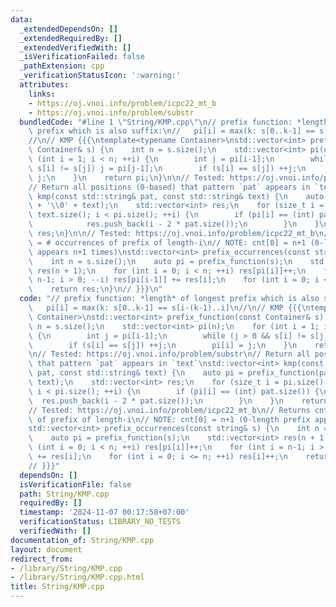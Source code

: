 ```yaml
---
data:
  _extendedDependsOn: []
  _extendedRequiredBy: []
  _extendedVerifiedWith: []
  _isVerificationFailed: false
  _pathExtension: cpp
  _verificationStatusIcon: ':warning:'
  attributes:
    links:
    - https://oj.vnoi.info/problem/icpc22_mt_b
    - https://oj.vnoi.info/problem/substr
  bundledCode: "#line 1 \"String/KMP.cpp\"\n// prefix function: *length* of longest\
    \ prefix which is also suffix:\n//   pi[i] = max(k: s[0..k-1] == s[i-(k-1)..i]\n\
    //\n// KMP {{{\ntemplate<typename Container>\nstd::vector<int> prefix_function(const\
    \ Container& s) {\n    int n = s.size();\n    std::vector<int> pi(n);\n    for\
    \ (int i = 1; i < n; ++i) {\n        int j = pi[i-1];\n        while (j > 0 &&\
    \ s[i] != s[j]) j = pi[j-1];\n        if (s[i] == s[j]) ++j;\n        pi[i] =\
    \ j;\n    }\n    return pi;\n}\n\n// Tested: https://oj.vnoi.info/problem/substr\n\
    // Return all positions (0-based) that pattern `pat` appears in `text`\nstd::vector<int>\
    \ kmp(const std::string& pat, const std::string& text) {\n    auto pi = prefix_function(pat\
    \ + '\\0' + text);\n    std::vector<int> res;\n    for (size_t i = pi.size() -\
    \ text.size(); i < pi.size(); ++i) {\n        if (pi[i] == (int) pat.size()) {\n\
    \            res.push_back(i - 2 * pat.size());\n        }\n    }\n    return\
    \ res;\n}\n\n// Tested: https://oj.vnoi.info/problem/icpc22_mt_b\n// Returns cnt[i]\
    \ = # occurrences of prefix of length-i\n// NOTE: cnt[0] = n+1 (0-length prefix\
    \ appears n+1 times)\nstd::vector<int> prefix_occurrences(const string& s) {\n\
    \    int n = s.size();\n    auto pi = prefix_function(s);\n    std::vector<int>\
    \ res(n + 1);\n    for (int i = 0; i < n; ++i) res[pi[i]]++;\n    for (int i =\
    \ n-1; i > 0; --i) res[pi[i-1]] += res[i];\n    for (int i = 0; i <= n; ++i) res[i]++;\n\
    \    return res;\n}\n// }}}\n"
  code: "// prefix function: *length* of longest prefix which is also suffix:\n//\
    \   pi[i] = max(k: s[0..k-1] == s[i-(k-1)..i]\n//\n// KMP {{{\ntemplate<typename\
    \ Container>\nstd::vector<int> prefix_function(const Container& s) {\n    int\
    \ n = s.size();\n    std::vector<int> pi(n);\n    for (int i = 1; i < n; ++i)\
    \ {\n        int j = pi[i-1];\n        while (j > 0 && s[i] != s[j]) j = pi[j-1];\n\
    \        if (s[i] == s[j]) ++j;\n        pi[i] = j;\n    }\n    return pi;\n}\n\
    \n// Tested: https://oj.vnoi.info/problem/substr\n// Return all positions (0-based)\
    \ that pattern `pat` appears in `text`\nstd::vector<int> kmp(const std::string&\
    \ pat, const std::string& text) {\n    auto pi = prefix_function(pat + '\\0' +\
    \ text);\n    std::vector<int> res;\n    for (size_t i = pi.size() - text.size();\
    \ i < pi.size(); ++i) {\n        if (pi[i] == (int) pat.size()) {\n          \
    \  res.push_back(i - 2 * pat.size());\n        }\n    }\n    return res;\n}\n\n\
    // Tested: https://oj.vnoi.info/problem/icpc22_mt_b\n// Returns cnt[i] = # occurrences\
    \ of prefix of length-i\n// NOTE: cnt[0] = n+1 (0-length prefix appears n+1 times)\n\
    std::vector<int> prefix_occurrences(const string& s) {\n    int n = s.size();\n\
    \    auto pi = prefix_function(s);\n    std::vector<int> res(n + 1);\n    for\
    \ (int i = 0; i < n; ++i) res[pi[i]]++;\n    for (int i = n-1; i > 0; --i) res[pi[i-1]]\
    \ += res[i];\n    for (int i = 0; i <= n; ++i) res[i]++;\n    return res;\n}\n\
    // }}}"
  dependsOn: []
  isVerificationFile: false
  path: String/KMP.cpp
  requiredBy: []
  timestamp: '2024-11-07 00:17:58+07:00'
  verificationStatus: LIBRARY_NO_TESTS
  verifiedWith: []
documentation_of: String/KMP.cpp
layout: document
redirect_from:
- /library/String/KMP.cpp
- /library/String/KMP.cpp.html
title: String/KMP.cpp
---
```

